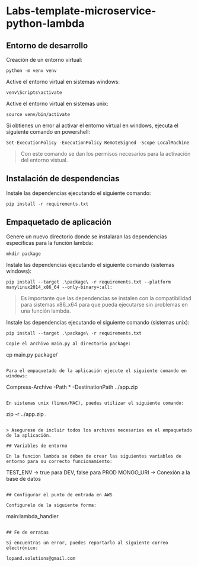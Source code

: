 # Labs-template-microservice-python-lambda

## Entorno de desarrollo

Creación de un entorno virtual:

```
python -m venv venv
```


Active el entorno virtual en sistemas windows:

```
venv\Scripts\activate
```

Active el entorno virtual en sistemas unix:

```
source venv/bin/activate
```

Si obtienes un error al activar el entorno virtual en windows, ejecuta el siguiente comando en powershell:

```
Set-ExecutionPolicy -ExecutionPolicy RemoteSigned -Scope LocalMachine
```

> Con este comando se dan los permisos necesarios para la activación del entorno vistual.

## Instalación de despendencias

Instale las dependencias ejecutando el siguiente comando:

```
pip install -r requirements.txt
```

## Empaquetado de aplicación

Genere un nuevo directorio donde se instalaran las dependencias especificas para la función lambda:

```
mkdir package
```

Instale las dependencias ejecutando el siguiente comando (sistemas windows):

```
pip install --target .\package\ -r requirements.txt --platform manylinux2014_x86_64 --only-binary=:all:
```

> Es importante que las dependencias se instalen con la compatibilidad para sistemas  x86_x64 para que pueda ejecutarse sin problemas en una función lambda.

Instale las dependencias ejecutando el siguiente comando (sistemas unix):

```
pip install --target .\package\ -r requirements.txt

Copie el archivo main.py al directorio package:

```
cp main.py package/
```

Para el empaquetado de la aplicación ejecute el siguiente comando en windows:

```
Compress-Archive -Path * -DestinationPath ../app.zip
```

En sistemas unix (linux/MAC), puedes utilizar el siguiente comando:

```
zip -r ../app.zip .
```

> Asegurese de incluir todos los archivos necesarios en el empaquetado de la aplicación.

## Variables de entorno

En la funcion lambda se deben de crear las siguientes variables de entorno para su correcto funcionamiento:

```
TEST_ENV -> true para DEV, false para PROD
MONGO_URI -> Conexión a la base de datos
```

## Configurar el punto de entrada en AWS

Configurelo de la siguiente forma:

```
main:lambda_handler
```

## Fe de erratas

Si encuentras un error, puedes reportarlo al siguiente correo electrónico:

lopand.solutions@gmail.com
